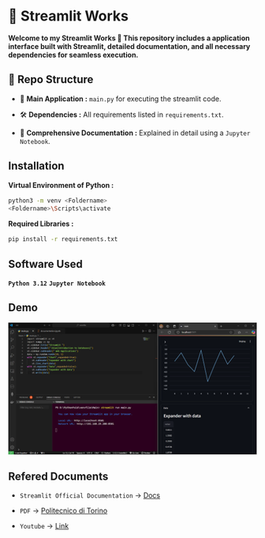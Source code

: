 # 🌟 Streamlit Works 

**Welcome to my Streamlit Works 🚀 This repository includes a application interface built with Streamlit, detailed documentation, and all necessary dependencies for seamless execution.**

## 📂 Repo Structure

* 📜 **Main Application :**     `main.py` for executing the streamlit code.

* 🛠️ **Dependencies :** All requirements listed in `requirements.txt`.

* 📝 **Comprehensive Documentation :**  Explained in detail using a `Jupyter Notebook`.

## Installation

**Virtual Environment of Python :**
```bash 
python3 -m venv <Foldername>
<Foldername>\Scripts\activate
```
**Required Libraries :**

```bash
pip install -r requirements.txt
```

## Software Used

**`Python 3.12`** 
**`Jupyter Notebook`**

## Demo

![](https://github.com/srikanth-17/Streamlit_Works/blob/main/SS1.png)

## Refered Documents

* `Streamlit Official Documentation` -> [Docs](https://docs.streamlit.io/)

* `PDF` -> [Politecnico di Torino](https://dbdmg.polito.it/dbdmg_web/wp-content/uploads/2023/05/16.-Streamlit.pdf)

* `Youtube` -> [Link](https://www.youtube.com/watch?v=o8p7uQCGD0U)
